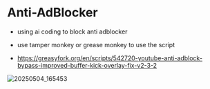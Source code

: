 # Anti-AdBlocker

- using ai coding to block anti adblocker

- use tamper monkey or grease monkey to use the script

- https://greasyfork.org/en/scripts/542720-youtube-anti-adblock-bypass-improved-buffer-kick-overlay-fix-v2-3-2

![20250504_165453](https://github.com/user-attachments/assets/ca086af2-32a3-454a-aa7b-efd9f3bbec33)
